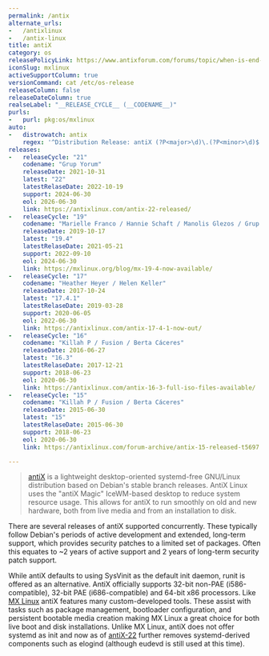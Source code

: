 ```yaml
---
permalink: /antix
alternate_urls:
-   /antixlinux
-   /antix-linux
title: antiX
category: os
releasePolicyLink: https://www.antixforum.com/forums/topic/when-is-end-of-support-for-stable-antix-versions-17-19/#post-26424
iconSlug: mxlinux
activeSupportColumn: true
versionCommand: cat /etc/os-release
releaseColumn: false
releaseDateColumn: true
realseLabel: "__RELEASE_CYCLE__ (__CODENAME__)"
purls:
-   purl: pkg:os/mxlinux
auto:
-   distrowatch: antix
    regex: '^Distribution Release: antiX (?P<major>\d)\.(?P<minor>\d)$'
releases:
-   releaseCycle: "21"
    codename: "Grup Yorum"
    releaseDate: 2021-10-31
    latest: "22"
    latestRelaseDate: 2022-10-19
    support: 2024-06-30
    eol: 2026-06-30
    link: https://antixlinux.com/antix-22-released/
-   releaseCycle: "19"
    codename: "Marielle Franco / Hannie Schaft / Manolis Glezos / Grup Yorum"
    releaseDate: 2019-10-17
    latest: "19.4"
    latestRelaseDate: 2021-05-21
    support: 2022-09-10
    eol: 2024-06-30
    link: https://mxlinux.org/blog/mx-19-4-now-available/
-   releaseCycle: "17"
    codename: "Heather Heyer / Helen Keller"
    releaseDate: 2017-10-24
    latest: "17.4.1"
    latestRelaseDate: 2019-03-28
    support: 2020-06-05
    eol: 2022-06-30
    link: https://antixlinux.com/antix-17-4-1-now-out/
-   releaseCycle: "16"
    codename: "Killah P / Fusion / Berta Cáceres"
    releaseDate: 2016-06-27
    latest: "16.3"
    latestRelaseDate: 2017-12-21
    support: 2018-06-23
    eol: 2020-06-30
    link: https://antixlinux.com/antix-16-3-full-iso-files-available/
-   releaseCycle: "15"
    codename: "Killah P / Fusion / Berta Cáceres"
    releaseDate: 2015-06-30
    latest: "15"
    latestRelaseDate: 2015-06-30
    support: 2018-06-23
    eol: 2020-06-30
    link: https://antixlinux.com/forum-archive/antix-15-released-t5697.html

---
```


> [antiX](https://antixlinux.com/) is a lightweight desktop-oriented systemd-free GNU/Linux distribution based on Debian's stable branch releases.  AntiX Linux uses the "antiX Magic" IceWM-based desktop to reduce system resource usage.  This allows for antiX to run smoothly on old and new hardware, both from live media and from an installation to disk.

There are several releases of antiX supported concurrently.  These typically follow Debian's periods of active development and extended, long-term support, which provides security patches to a limited set of packages.  Often this equates to ~2 years of active support and 2 years of long-term security patch support.

While antiX defaults to using SysVinit as the default init daemon, runit is offered as an alternative.  AntiX officially supports 32-bit non-PAE (i586-compatible), 32-bit PAE (i686-compatible) and 64-bit x86 processors.  Like [MX Linux](https://antixlinux.com) antiX features many custom-developed tools.  These assist with tasks such as package management, bootloader configuration, and persistent bootable media creation making MX Linux a great choice for both live boot and disk installations.  Unlike MX Linux, antiX does not offer systemd as init and now as of [antiX-22](https://antixlinux.com/antix-22-released/) further removes systemd-derived components such as elogind (although eudevd is still used at this time).
